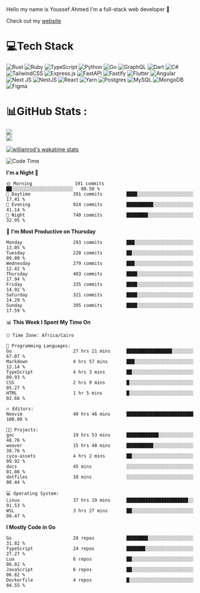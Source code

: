 Hello my name is Youssef Ahmed I'm a full-stack web developer 👋

Check out my [website](https://youssefahmed.vercel.app)
 
# 💻Tech Stack

![Rust](https://img.shields.io/badge/rust-%23000000.svg?style=for-the-badge&logo=rust&logoColor=white) ![Ruby](https://img.shields.io/badge/ruby-%23CC342D.svg?style=for-the-badge&logo=ruby&logoColor=white) ![TypeScript](https://img.shields.io/badge/typescript-%23007ACC.svg?style=for-the-badge&logo=typescript&logoColor=white) ![Python](https://img.shields.io/badge/python-3670A0?style=for-the-badge&logo=python&logoColor=ffdd54) ![Go](https://img.shields.io/badge/go-%2300ADD8.svg?style=for-the-badge&logo=go&logoColor=white) ![GraphQL](https://img.shields.io/badge/-GraphQL-E10098?style=for-the-badge&logo=graphql&logoColor=white) ![Dart](https://img.shields.io/badge/dart-%230175C2.svg?style=for-the-badge&logo=dart&logoColor=white) ![C#](https://img.shields.io/badge/c%23-%23239120.svg?style=for-the-badge&logo=c-sharp&logoColor=white) ![TailwindCSS](https://img.shields.io/badge/tailwindcss-%2338B2AC.svg?style=for-the-badge&logo=tailwind-css&logoColor=white) ![Express.js](https://img.shields.io/badge/express.js-%23404d59.svg?style=for-the-badge&logo=express&logoColor=%2361DAFB) ![FastAPI](https://img.shields.io/badge/FastAPI-005571?style=for-the-badge&logo=fastapi) ![Fastify](https://img.shields.io/badge/fastify-%23000000.svg?style=for-the-badge&logo=fastify&logoColor=white) ![Flutter](https://img.shields.io/badge/Flutter-%2302569B.svg?style=for-the-badge&logo=Flutter&logoColor=white) ![Angular](https://img.shields.io/badge/angular-%23DD0031.svg?style=for-the-badge&logo=angular&logoColor=white) ![Next JS](https://img.shields.io/badge/Next-black?style=for-the-badge&logo=next.js&logoColor=white) ![NestJS](https://img.shields.io/badge/nestjs-%23E0234E.svg?style=for-the-badge&logo=nestjs&logoColor=white) ![React](https://img.shields.io/badge/react-%2320232a.svg?style=for-the-badge&logo=react&logoColor=%2361DAFB) ![Yarn](https://img.shields.io/badge/yarn-%232C8EBB.svg?style=for-the-badge&logo=yarn&logoColor=white) ![Postgres](https://img.shields.io/badge/postgres-%23316192.svg?style=for-the-badge&logo=postgresql&logoColor=white) ![MySQL](https://img.shields.io/badge/mysql-%2300f.svg?style=for-the-badge&logo=mysql&logoColor=white) ![MongoDB](https://img.shields.io/badge/MongoDB-%234ea94b.svg?style=for-the-badge&logo=mongodb&logoColor=white)     ![Figma](https://img.shields.io/badge/figma-%23F24E1E.svg?style=for-the-badge&logo=figma&logoColor=white)

# 📊GitHub Stats :

![](https://github-readme-stats.vercel.app/api?username=joetifa2003&theme=tokyonight&hide_border=false&include_all_commits=false&count_private=false)<br/>
![](https://github-readme-streak-stats.herokuapp.com/?user=joetifa2003&theme=tokyonight&hide_border=false)<br/>

[![willianrod's wakatime stats](https://github-readme-stats.vercel.app/api/wakatime?username=joetifa2003&layout=compact)](https://github.com/anuraghazra/github-readme-stats)
<!--START_SECTION:waka-->
![Code Time](http://img.shields.io/badge/Code%20Time-3%2C864%20hrs%2040%20mins-blue)

**I'm a Night 🦉** 

```text
🌞 Morning                191 commits         ██░░░░░░░░░░░░░░░░░░░░░░░   08.50 % 
🌆 Daytime                391 commits         ████░░░░░░░░░░░░░░░░░░░░░   17.41 % 
🌃 Evening                924 commits         ██████████░░░░░░░░░░░░░░░   41.14 % 
🌙 Night                  740 commits         ████████░░░░░░░░░░░░░░░░░   32.95 % 
```
📅 **I'm Most Productive on Thursday** 

```text
Monday                   293 commits         ███░░░░░░░░░░░░░░░░░░░░░░   13.05 % 
Tuesday                  220 commits         ██░░░░░░░░░░░░░░░░░░░░░░░   09.80 % 
Wednesday                279 commits         ███░░░░░░░░░░░░░░░░░░░░░░   12.42 % 
Thursday                 403 commits         ████░░░░░░░░░░░░░░░░░░░░░   17.94 % 
Friday                   335 commits         ████░░░░░░░░░░░░░░░░░░░░░   14.92 % 
Saturday                 321 commits         ████░░░░░░░░░░░░░░░░░░░░░   14.29 % 
Sunday                   395 commits         ████░░░░░░░░░░░░░░░░░░░░░   17.59 % 
```


📊 **This Week I Spent My Time On** 

```text
🕑︎ Time Zone: Africa/Cairo

💬 Programming Languages: 
Go                       27 hrs 21 mins      █████████████████░░░░░░░░   67.07 % 
Markdown                 4 hrs 57 mins       ███░░░░░░░░░░░░░░░░░░░░░░   12.14 % 
TypeScript               4 hrs 3 mins        ██░░░░░░░░░░░░░░░░░░░░░░░   09.93 % 
CSS                      2 hrs 9 mins        █░░░░░░░░░░░░░░░░░░░░░░░░   05.27 % 
HTML                     1 hr 5 mins         █░░░░░░░░░░░░░░░░░░░░░░░░   02.66 % 

🔥 Editors: 
Neovim                   40 hrs 46 mins      █████████████████████████   100.00 % 

🐱‍💻 Projects: 
goc                      19 hrs 53 mins      ████████████░░░░░░░░░░░░░   48.76 % 
weaver                   15 hrs 48 mins      ██████████░░░░░░░░░░░░░░░   38.76 % 
cyza-assets              4 hrs 2 mins        ██░░░░░░░░░░░░░░░░░░░░░░░   09.92 % 
docs                     45 mins             ░░░░░░░░░░░░░░░░░░░░░░░░░   01.86 % 
dotfiles                 10 mins             ░░░░░░░░░░░░░░░░░░░░░░░░░   00.44 % 

💻 Operating System: 
Linux                    37 hrs 19 mins      ███████████████████████░░   91.53 % 
WSL                      3 hrs 27 mins       ██░░░░░░░░░░░░░░░░░░░░░░░   08.47 % 
```

**I Mostly Code in Go** 

```text
Go                       28 repos            ████████░░░░░░░░░░░░░░░░░   31.82 % 
TypeScript               24 repos            ███████░░░░░░░░░░░░░░░░░░   27.27 % 
Lua                      6 repos             ██░░░░░░░░░░░░░░░░░░░░░░░   06.82 % 
JavaScript               6 repos             ██░░░░░░░░░░░░░░░░░░░░░░░   06.82 % 
Dockerfile               4 repos             █░░░░░░░░░░░░░░░░░░░░░░░░   04.55 % 
```




<!--END_SECTION:waka-->
